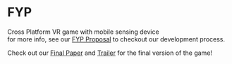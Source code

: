 # FYP
Cross Platform VR game with mobile sensing device\
for more info, see our [FYP Proposal](https://github.com/seanpanpan321/FYP/blob/main/FYP%20Proposal.pdf) to checkout our development process.

Check out our [Final Paper](https://drive.google.com/file/d/16ENwnxXkCq2KCAyoTnItJwQoNbcMloET/view?usp=share_link) and [Trailer](https://drive.google.com/file/d/1XTIZn9s_gWkk8u9lFiQ0-dF_g4d_DBhy/view?usp=sharing) for the final version of the game!
